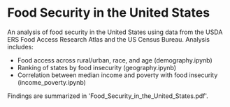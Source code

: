 # Food Security in the United States
An analysis of food security in the United States using data from the USDA ERS Food Access Research Atlas and the US Census Bureau. Analysis includes:
- Food access across rural/urban, race, and age (demography.ipynb)
- Ranking of states by food insecurity (geography.ipynb)
- Correlation between median income and poverty with food insecurity (income_poverty.ipynb)

Findings are summarized in 'Food_Security_in_the_United_States.pdf'.
